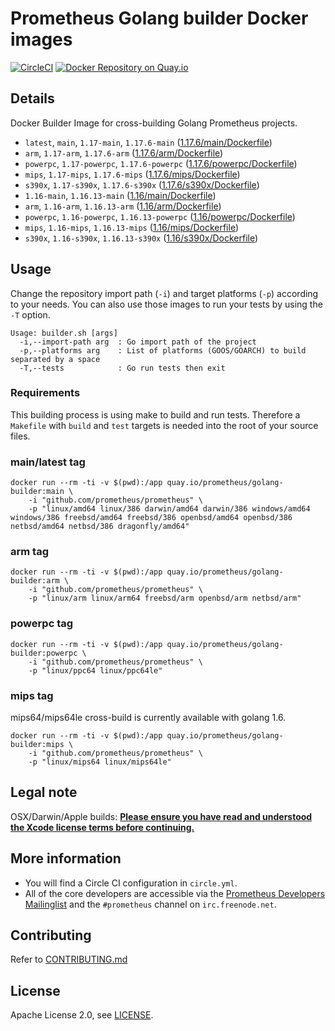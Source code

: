 # Prometheus Golang builder Docker images

[![CircleCI](https://circleci.com/gh/prometheus/golang-builder/tree/master.svg?style=shield)][circleci]
[![Docker Repository on Quay.io](https://quay.io/repository/prometheus/golang-builder/status)][quayio]

## Details

Docker Builder Image for cross-building Golang Prometheus projects.

- `latest`, `main`, `1.17-main`, `1.17.6-main` ([1.17.6/main/Dockerfile](1.17.6/main/Dockerfile))
- `arm`, `1.17-arm`, `1.17.6-arm` ([1.17.6/arm/Dockerfile](1.17.6/arm/Dockerfile))
- `powerpc`, `1.17-powerpc`, `1.17.6-powerpc` ([1.17.6/powerpc/Dockerfile](1.17.6/powerpc/Dockerfile))
- `mips`, `1.17-mips`, `1.17.6-mips` ([1.17.6/mips/Dockerfile](1.17.6/mips/Dockerfile))
- `s390x`, `1.17-s390x`, `1.17.6-s390x` ([1.17.6/s390x/Dockerfile](1.17.6/s390x/Dockerfile))
- `1.16-main`, `1.16.13-main` ([1.16/main/Dockerfile](1.16/main/Dockerfile))
- `arm`, `1.16-arm`, `1.16.13-arm` ([1.16/arm/Dockerfile](1.16/arm/Dockerfile))
- `powerpc`, `1.16-powerpc`, `1.16.13-powerpc` ([1.16/powerpc/Dockerfile](1.16/powerpc/Dockerfile))
- `mips`, `1.16-mips`, `1.16.13-mips` ([1.16/mips/Dockerfile](1.16/mips/Dockerfile))
- `s390x`, `1.16-s390x`, `1.16.13-s390x` ([1.16/s390x/Dockerfile](1.16/s390x/Dockerfile))

## Usage

Change the repository import path (`-i`) and target platforms (`-p`) according to your needs.
You can also use those images to run your tests by using the `-T` option.

```
Usage: builder.sh [args]
  -i,--import-path arg  : Go import path of the project
  -p,--platforms arg    : List of platforms (GOOS/GOARCH) to build separated by a space
  -T,--tests            : Go run tests then exit
```

### Requirements

This building process is using make to build and run tests.
Therefore a `Makefile` with `build` and `test` targets is needed into the root of your source files.

### main/latest tag

```
docker run --rm -ti -v $(pwd):/app quay.io/prometheus/golang-builder:main \
    -i "github.com/prometheus/prometheus" \
    -p "linux/amd64 linux/386 darwin/amd64 darwin/386 windows/amd64 windows/386 freebsd/amd64 freebsd/386 openbsd/amd64 openbsd/386 netbsd/amd64 netbsd/386 dragonfly/amd64"
```

### arm tag

```
docker run --rm -ti -v $(pwd):/app quay.io/prometheus/golang-builder:arm \
    -i "github.com/prometheus/prometheus" \
    -p "linux/arm linux/arm64 freebsd/arm openbsd/arm netbsd/arm"
```

### powerpc tag

```
docker run --rm -ti -v $(pwd):/app quay.io/prometheus/golang-builder:powerpc \
    -i "github.com/prometheus/prometheus" \
    -p "linux/ppc64 linux/ppc64le"
```

### mips tag

mips64/mips64le cross-build is currently available with golang 1.6.

```
docker run --rm -ti -v $(pwd):/app quay.io/prometheus/golang-builder:mips \
    -i "github.com/prometheus/prometheus" \
    -p "linux/mips64 linux/mips64le"
```

## Legal note

OSX/Darwin/Apple builds:
**[Please ensure you have read and understood the Xcode license
   terms before continuing.](https://www.apple.com/legal/sla/docs/xcode.pdf)**

## More information

  * You will find a Circle CI configuration in `circle.yml`.
  * All of the core developers are accessible via the [Prometheus Developers Mailinglist](https://groups.google.com/forum/?fromgroups#!forum/prometheus-developers) and the `#prometheus` channel on `irc.freenode.net`.

## Contributing

Refer to [CONTRIBUTING.md](CONTRIBUTING.md)

## License

Apache License 2.0, see [LICENSE](LICENSE).

[quayio]: https://quay.io/repository/prometheus/golang-builder
[circleci]: https://circleci.com/gh/prometheus/golang-builder

